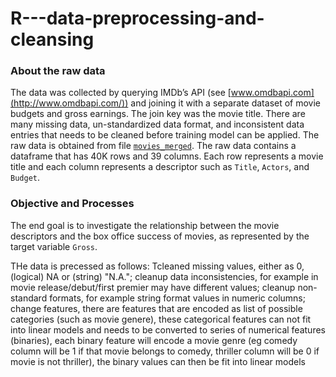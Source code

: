 # R---data-preprocessing-and-cleansing

### About the raw data   

The data was collected by querying IMDb’s API (see [www.omdbapi.com](http://www.omdbapi.com/)) and joining it with a separate dataset of movie budgets and gross earnings. The join key was the movie title. There are many missing data, un-standardized data format, and inconsistent data entries that needs to be cleaned before training model can be applied.  The raw data is obtained from file [`movies_merged`](https://s3.amazonaws.com/content.udacity-data.com/courses/gt-cs6242/project/movies_merged). The raw data contains a dataframe that has 40K rows and 39 columns. Each row represents a movie title and each column represents a descriptor such as `Title`, `Actors`, and `Budget`. 

### Objective and Processes

The end goal is to investigate the relationship between the movie descriptors and the box office success of movies, as represented by the target variable `Gross`. 

THe data is precessed as follows: Tcleaned missing values, either as 0, (logical) NA or (string) "N.A."; cleanup data inconsistencies, for example in movie release/debut/first premier may have different values; cleanup non-standard formats, for example string format values in numeric columns; change features, there are features that are encoded as list of possible categories (such as movie genere), these categorical features can not fit into linear models and needs to be converted to series of numerical features (binaries), each binary feature will encode a movie genre (eg comedy column will be 1 if that movie belongs to comedy, thriller column will be 0 if movie is not thriller), the binary values can then be fit into linear models
